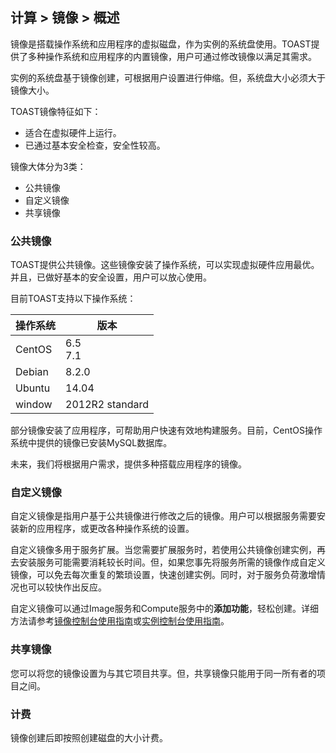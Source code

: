 ## 计算 > 镜像 > 概述

镜像是搭载操作系统和应用程序的虚拟磁盘，作为实例的系统盘使用。TOAST提供了多种操作系统和应用程序的内置镜像，用户可通过修改镜像以满足其需求。

实例的系统盘基于镜像创建，可根据用户设置进行伸缩。但，系统盘大小必须大于镜像大小。

TOAST镜像特征如下：

- 适合在虚拟硬件上运行。
- 已通过基本安全检查，安全性较高。

镜像大体分为3类：

* 公共镜像
* 自定义镜像
* 共享镜像

### 公共镜像

TOAST提供公共镜像。这些镜像安装了操作系统，可以实现虚拟硬件应用最优。并且，已做好基本的安全设置，用户可以放心使用。

目前TOAST支持以下操作系统：

| 操作系统 | 版本 |
|------- | ---- |
| CentOS | 6.5<br>7.1|
| Debian | 8.2.0 |
| Ubuntu | 14.04 |
| window | 2012R2 standard |

部分镜像安装了应用程序，可帮助用户快速有效地构建服务。目前，CentOS操作系统中提供的镜像已安装MySQL数据库。

未来，我们将根据用户需求，提供多种搭载应用程序的镜像。

### 自定义镜像

自定义镜像是指用户基于公共镜像进行修改之后的镜像。用户可以根据服务需要安装新的应用程序，或更改各种操作系统的设置。

自定义镜像多用于服务扩展。当您需要扩展服务时，若使用公共镜像创建实例，再去安装服务可能需要消耗较长时间。但，如果您事先将服务所需的镜像作成自定义镜像，可以免去每次重复的繁琐设置，快速创建实例。同时，对于服务负荷激增情况也可以较快作出反应。

自定义镜像可以通过Image服务和Compute服务中的**添加功能**，轻松创建。详细方法请参考[镜像控制台使用指南](/Compute/Image/ko/console-guide/)或[实例控制台使用指南](/Compute/Instance/ko/console-guide/)。

### 共享镜像

您可以将您的镜像设置为与其它项目共享。但，共享镜像只能用于同一所有者的项目之间。

### 计费

镜像创建后即按照创建磁盘的大小计费。

